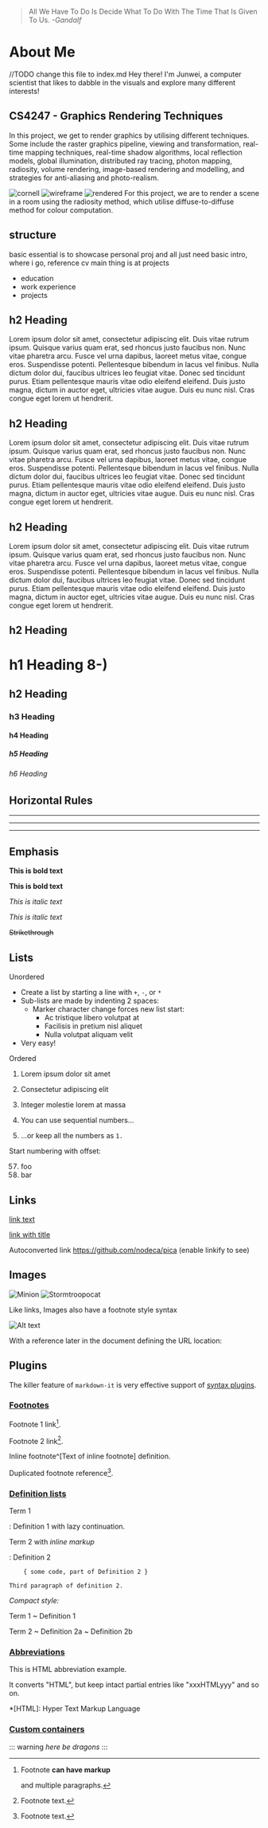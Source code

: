 
> All We Have To Do Is Decide What To Do With The Time That Is Given To Us. 
> *-Gandalf*

# About Me
//TODO change this file to index.md
Hey there! I'm Junwei, a computer scientist that likes to dabble in the visuals and explore many different interests!

## CS4247 - Graphics Rendering Techniques
In this project, we get to render graphics by utilising different techniques. Some include the raster graphics pipeline, viewing and transformation, real-time mapping techniques, real-time shadow algorithms, local reflection models, global illumination, distributed ray tracing, photon mapping, radiosity, volume rendering, image-based rendering and modelling, and strategies for anti-aliasing and photo-realism.

![cornell](images/4247/cornell_box_1.png) ![wireframe](images/4247/radiosity1.jpg) ![rendered](images/4247/radiosity2.png)
For this project, we are to render a scene in a room using the radiosity method, which utilise diffuse-to-diffuse method for colour computation.


## structure
basic essential is to showcase personal proj and all
just need basic intro, where i go, reference cv
main thing is at projects

+ education
+ work experience
+ projects



## h2 Heading
Lorem ipsum dolor sit amet, consectetur adipiscing elit. Duis vitae rutrum ipsum. Quisque varius quam erat, sed rhoncus justo faucibus non. Nunc vitae pharetra arcu. Fusce vel urna dapibus, laoreet metus vitae, congue eros. Suspendisse potenti. Pellentesque bibendum in lacus vel finibus. Nulla dictum dolor dui, faucibus ultrices leo feugiat vitae. Donec sed tincidunt purus. Etiam pellentesque mauris vitae odio eleifend eleifend. Duis justo magna, dictum in auctor eget, ultricies vitae augue. Duis eu nunc nisl. Cras congue eget lorem ut hendrerit.
## h2 Heading
Lorem ipsum dolor sit amet, consectetur adipiscing elit. Duis vitae rutrum ipsum. Quisque varius quam erat, sed rhoncus justo faucibus non. Nunc vitae pharetra arcu. Fusce vel urna dapibus, laoreet metus vitae, congue eros. Suspendisse potenti. Pellentesque bibendum in lacus vel finibus. Nulla dictum dolor dui, faucibus ultrices leo feugiat vitae. Donec sed tincidunt purus. Etiam pellentesque mauris vitae odio eleifend eleifend. Duis justo magna, dictum in auctor eget, ultricies vitae augue. Duis eu nunc nisl. Cras congue eget lorem ut hendrerit.
## h2 Heading
Lorem ipsum dolor sit amet, consectetur adipiscing elit. Duis vitae rutrum ipsum. Quisque varius quam erat, sed rhoncus justo faucibus non. Nunc vitae pharetra arcu. Fusce vel urna dapibus, laoreet metus vitae, congue eros. Suspendisse potenti. Pellentesque bibendum in lacus vel finibus. Nulla dictum dolor dui, faucibus ultrices leo feugiat vitae. Donec sed tincidunt purus. Etiam pellentesque mauris vitae odio eleifend eleifend. Duis justo magna, dictum in auctor eget, ultricies vitae augue. Duis eu nunc nisl. Cras congue eget lorem ut hendrerit.
## h2 Heading


# h1 Heading 8-)
## h2 Heading
### h3 Heading
#### h4 Heading
##### h5 Heading
###### h6 Heading


## Horizontal Rules

___

---

***



## Emphasis

**This is bold text**

__This is bold text__

*This is italic text*

_This is italic text_

~~Strikethrough~~

## Lists

Unordered

+ Create a list by starting a line with `+`, `-`, or `*`
+ Sub-lists are made by indenting 2 spaces:
  - Marker character change forces new list start:
    * Ac tristique libero volutpat at
    + Facilisis in pretium nisl aliquet
    - Nulla volutpat aliquam velit
+ Very easy!

Ordered

1. Lorem ipsum dolor sit amet
2. Consectetur adipiscing elit
3. Integer molestie lorem at massa


1. You can use sequential numbers...
1. ...or keep all the numbers as `1.`

Start numbering with offset:

57. foo
1. bar


## Links

[link text](http://dev.nodeca.com)

[link with title](http://nodeca.github.io/pica/demo/ "title text!")

Autoconverted link https://github.com/nodeca/pica (enable linkify to see)


## Images

![Minion](https://octodex.github.com/images/minion.png)
![Stormtroopocat](https://octodex.github.com/images/stormtroopocat.jpg "The Stormtroopocat")

Like links, Images also have a footnote style syntax

![Alt text][id]

With a reference later in the document defining the URL location:

[id]: https://octodex.github.com/images/dojocat.jpg  "The Dojocat"


## Plugins

The killer feature of `markdown-it` is very effective support of
[syntax plugins](https://www.npmjs.org/browse/keyword/markdown-it-plugin).



### [Footnotes](https://github.com/markdown-it/markdown-it-footnote)

Footnote 1 link[^first].

Footnote 2 link[^second].

Inline footnote^[Text of inline footnote] definition.

Duplicated footnote reference[^second].

[^first]: Footnote **can have markup**

    and multiple paragraphs.

[^second]: Footnote text.


### [Definition lists](https://github.com/markdown-it/markdown-it-deflist)

Term 1

:   Definition 1
with lazy continuation.

Term 2 with *inline markup*

:   Definition 2

        { some code, part of Definition 2 }

    Third paragraph of definition 2.

_Compact style:_

Term 1
  ~ Definition 1

Term 2
  ~ Definition 2a
  ~ Definition 2b


### [Abbreviations](https://github.com/markdown-it/markdown-it-abbr)

This is HTML abbreviation example.

It converts "HTML", but keep intact partial entries like "xxxHTMLyyy" and so on.

*[HTML]: Hyper Text Markup Language

### [Custom containers](https://github.com/markdown-it/markdown-it-container)

::: warning
*here be dragons*
:::

